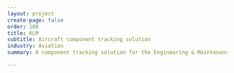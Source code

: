 ```yaml
---
layout: project
create-page: false
order: 100
title: KLM
subtitle: Aircraft component tracking solution
industry: Aviation
summary: A component tracking solution for the Engineering & Maintenance team to improve safety and better understand the lifecycle of each component.

---
```

